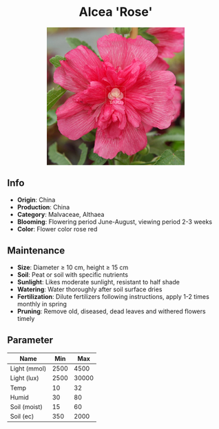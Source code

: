 <h1 align='center'>Alcea 'Rose'</h1>
<p align="center">
    <img 
        align='center'
        width='320'
        src="../images/alcea rose.png" 
        alt='Alcea 'Rose'' />
</p>

## Info

 - **Origin**: China
 - **Production**: China
 - **Category**: Malvaceae, Althaea
 - **Blooming**: Flowering period June-August, viewing period 2-3 weeks
 - **Color**: Flower color rose red

## Maintenance

 - **Size**: Diameter ≥ 10 cm, height ≥ 15 cm
 - **Soil**: Peat or soil with specific nutrients
 - **Sunlight**: Likes moderate sunlight, resistant to half shade
 - **Watering**: Water thoroughly after soil surface dries
 - **Fertilization**: Dilute fertilizers following instructions,  apply 1-2 times monthly in spring
 - **Pruning**: Remove old, diseased, dead leaves and withered flowers timely

## Parameter

| Name         | Min  | Max   |
|--------------|------|-------|
| Light (mmol) | 2500 | 4500  |
| Light (lux)  | 2500 | 30000 |
| Temp         | 10    | 32    |
| Humid        | 30   | 80    |
| Soil (moist) | 15   | 60    |
| Soil (ec)    | 350  | 2000  |